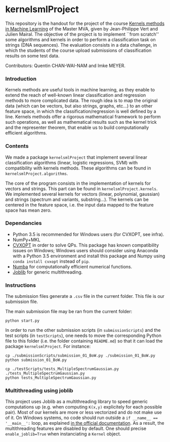 # kernelsmlProject


This repository is the handout for the project of the course [Kernels methods in Machine Learning](http://members.cbio.mines-paristech.fr/~jvert/svn/kernelcourse/course/2018mva/index.html) of the Master MVA, given by Jean-Philippe Vert and Julien Mairal. The objective of the project is to implement ``from scratch'' some algorithms and kernels in order to perform a classification task on strings (DNA sequences). The evaluation consists in a data challenge, in which the students of the course upload submissions of classification results on some test data.


Contributors: Quentin CHAN-WAI-NAM and Imke MEYER.


### Introduction


Kernels methods are useful tools in machine learning, as they enable to extend the reach of well-known linear classification and regression methods to more complicated data. The rough idea is to map the original data (which can be vectors, but also strings, graphs, etc...) to an other feature space, in which the classification/regression is well defined by a line. Kernels methods offer a rigorous mathematical framework to perform such operations, as well as mathematical results such as the kernel trick and the representer theorem, that enable us to build computationally efficient algorithms.



### Contents


We made a package `kernelsmlProject` that implement several linear classification algorithms (linear, logistic regressions, SVM) with compatibility with kernels methods. These algorithms can be found in `kernelsmlProject.algorithms`.


The core of the program consists in the implementation of kernels for vectors and strings. This part can be found in `kernelsmlProject.kernels`. We implemented several kernels for vectors (linear, polynomial, gaussian) and strings (spectrum and variants, substring...). The kernels can be centered in the feature space, i.e. the input data mapped to the feature space has mean zero.



### Dependancies


* Python 3.5 is recommended for Windows users (for CVXOPT, see infra).
* NumPy+MKL
* [CVXOPT](http://cvxopt.org/) in order to solve QPs. This package has known compatibility issues on Windows; Windows users should consider using Anaconda with a Python 3.5 environment and install this package and Numpy using `conda install cvxopt` instead of `pip`.
* [Numba](https://numba.pydata.org/) for computationally efficient numerical functions.
* [Joblib](https://pythonhosted.org/joblib/) for generic multithreading.


### Instructions


The submission files generate a `.csv` file in the current folder. This file is our submission file.


The main submission file may be ran from the current folder:
```
python start.py
```


In order to run the other submission scripts (in `submissionScripts`) and the test scripts (in `testScripts`), one needs to move the corresponding Python file to this folder (i.e. the folder containing `README.md`) so that it can load the package `kernelsmlProject`. For instance:
```
cp ./submissionScripts/submission_01_BoW.py ./submission_01_BoW.py
python submission_01_BoW.py
```
```
cp ./testScripts/tests_MultipleSpectrumGaussian.py ./tests_MultipleSpectrumGaussian.py
python tests_MultipleSpectrumGaussian.py
```


### Multithreading using joblib


This project uses Joblib as a multithreading library to speed generic computations up (e.g. when computing `K(x,y)` explicitely for each possible pair). Most of our kernels are more or less vectorized and do not make use of it. On Windows systems, no code should run outside a `if __name__ == '__main__':` loop, as explained [in the official documentation](https://pythonhosted.org/joblib/parallel.html). As a result, the multithreading features are disabled by default. One should precise `enable_joblib=True` when instanciating a `Kernel` object.
